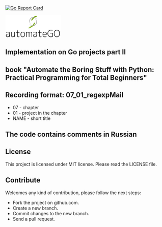 [![Go Report Card](https://goreportcard.com/badge/github.com/dreddsa5dies/automateGo)](https://goreportcard.com/report/github.com/dreddsa5dies/automateGo) 

![IMAGE](img/automateGo.png)

## Implementation on Go projects part II 
## book "Automate the Boring Stuff with Python: Practical Programming for Total Beginners"

## Recording format: 07_01_regexpMail  
* 07 - chapter  
* 01 - project in the chapter  
* NAME - short title  

## The code contains comments in Russian

## License
This project is licensed under MIT license. Please read the LICENSE file.

## Contribute
Welcomes any kind of contribution, please follow the next steps:

- Fork the project on github.com.
- Create a new branch.
- Commit changes to the new branch.
- Send a pull request.